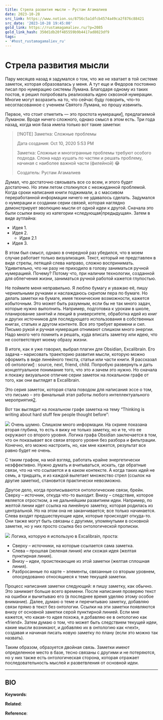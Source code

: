 ```yaml
---
title: Стрела развития мысли — Рустам Агамалиев
date: 2023-10-28
src_link: https://www.notion.so/8756c5a1dfcb4574a49ca2f876c88421
src_date: '2023-10-28 19:45:00'
gold_link: https://rustamagamaliev.ru/?p=2085
gold_link_hash: 350d1db20f485559b9b4417ad8023df9
tags:
- '#host_rustamagamaliev_ru'
---
```



Стрела развития мысли
=====================



Пару месяцев назад я задумался о том, что же не хватает в той системе заметок, которая образовалась у меня. А тут еще и Федоров постоянно писал про нумерацию системы Лумана. Благодаря одному из таких постов, я решил попробовать реализовать идею сквозной нумерации. Многие могут возразить на то, что сейчас буду говорить, что-то несогласованное с учением Святого Лумана, но прошу извинить.


Первое, что стоит отметить — это простота нумерации[1](#fn-2085-1), предлагаемой Луманом. Вроде ничего сложного, однако смысл в этом есть. Три года назад, когда моя база имела только вот такие заметки:



> [!NOTE] Заметка: Сложные проблемы
> 
> 
> Дата создания: Oct 10, 2020 5:53 PM
> 
> Заметка: Сложные и многогранные проблемы требуют особого подхода. Слона надо кушать по частям и решать проблему, начиная с наиболее важной части (филейной) 😂
> 
> Создатель: Рустам Агамалиев


Думал, что достаточно связывать все со всем, и этого будет достаточно. Но этим летом столкнулся с неожиданной проблемой. Когда сроки написания книги поджимали, а с массивом переработанной информации ничего не удавалось сделать. Задумался о нумерации и создании серии связей, которая наглядно демонстрирует эволюцию мысли от одной идеи к другой. Сначала это были ссылки внизу из категории «следующая|предыдущая». Затем в виде аутлайна:


* Идея 1.
* Идея 2.
	+ Идея 2.1
* Идея 3.


В этом был смысл, однако в очередной раз убедился, что в моем случае работает только визуализация. Текст, который не представлен в виде стрелы, летящей слева направо, сложно воспринимать. Удивительно, что ни разу не приходило в голову заниматься ручной нумерацией. Почему? Потому что, при наличии технологии, созданной для облегчения жизни, заниматься ручной работой кажется глупостью.


Не поймите меня неправильно. Я люблю бумагу и уважаю её, пишу чернильными ручками и наслаждаюсь скрипом пера по бумаге. Но делать заметки на бумаге, имея технические возможности, кажется избыточным. Это может быть разумным, если бы не так много задач, которые нужно выполнить. Например, подготовка к урокам в школе, планирование занятий и лекций в университете, обработка идей из книг и других источников для последующего использования в собственных книгах, статьях и другом контенте. Все это требует времени и сил. Письмо рукой и ручная нумерация отнимают слишком много энергии. Надо много чего помнить и решать, куда вписать заметку или идею, что не соответствует моему образу жизни.


В итоге, как я уже говорил, выбрал плагин для Obsidian, Excalibrain. Его задача – нарисовать траекторию развития мысли, которую можно оформить в виде линейного текста, статьи или части книги. Я рассказал об онтологии[1](#fn-2085-1) : source, next, friend, child. Попробую развернуть и дать концептуальное понимание того, что это и зачем это нужно. Но сначала я покажу визуальное отличие серии заметок на локальном графе от того, как они выглядят в Excalibrain.


Это серия заметок, которая стала поводом для написания эссе о том, что письмо – это финальный этап работы любого интеллектуального мероприятия[2](#fn-2085-2).


Вот так выглядит на локальном графе заметка на тему “Thinking is writing about hard stuff few people thought before”:


![](https://rustamagamaliev.ru/wp-content/uploads/2023/10/%D0%93%D1%80%D0%B0%D1%84-%D0%BF%D0%B8%D1%81%D1%8C%D0%BC%D0%BE-%D1%8D%D1%82%D0%BE-%D0%B4%D1%83%D0%BC%D0%B0%D0%BD%D0%B8%D0%B5-%D0%BE-%D1%81%D0%BB%D0%BE%D0%B6%D0%BD%D1%8B%D1%85-%D0%BF%D1%80%D0%BE%D0%B1%D0%BB%D0%B5%D0%BC%D0%B0%D1%85-%D0%BE-%D0%BA%D0%BE%D1%82%D0%BE%D1%80%D1%8B%D1%85-%D0%BD%D0%B5%D0%BC%D0%BD%D0%BE%D0%B3%D0%B8%D0%B5-%D0%B7%D0%B0%D0%B4%D1%83%D0%BC%D1%8B%D0%B2%D0%B0%D0%BB%D0%B8%D1%81%D1%8C-%D0%B4%D0%BE-%D1%8D%D1%82%D0%BE%D0%B3%D0%BE-1024x841.png)
Очень шумно. Слишком много информации. На скрине показана вторая глубина, то есть я вижу не только заметку, но и те, что ее окружают со второго уровня. Логика графа Obsidian заключается в том, что он показывает все связи второго уровня без разбора и фильтрации. Конечно, его можно настроить, но, как мне кажется, результат все равно будет не очень.


С таким графом, на мой взгляд, работать крайне энергетически неэффективно. Нужно думать и вчитываться, искать, где обратные связи, что на что ссылается и в каком контексте. А когда таких идей не семь, а тридцать, и из каждой вылетает множество стрел (ссылок на другие заметки), становится практически невозможно.


Другое дело, когда прописываются онтологические связи, брейн. Сверху – источник, откуда что-то выходит. Внизу – следствие, которое является отростком, а не дальнейшим развитием идеи. Например, по желтой линии идет ссылка на линейную заметку, которая родилась из центральной. Но на этом она не заканчивается; все только начинается. Слева входят предшествующие идеи, которые происходят откуда-то. Они также могут быть связаны с другими, упомянутыми в основной заметке, но у них просто ссылка без онтологической прописки.


![](https://rustamagamaliev.ru/wp-content/uploads/2023/10/%D0%91%D1%80%D0%B5%D0%B9%D0%BD-%D0%BF%D0%B8%D1%81%D1%8C%D0%BC%D0%BE-%D1%8D%D1%82%D0%BE-%D0%B4%D1%83%D0%BC%D0%B0%D0%BD%D0%B8%D0%B5-%D0%BE-%D1%81%D0%BB%D0%BE%D0%B6%D0%BD%D1%8B%D1%85-%D0%BF%D1%80%D0%BE%D0%B1%D0%BB%D0%B5%D0%BC%D0%B0%D1%85-%D0%BE-%D0%BA%D0%BE%D1%82%D0%BE%D1%80%D1%8B%D1%85-%D0%BD%D0%B5%D0%BC%D0%BD%D0%BE%D0%B3%D0%B8%D0%B5-%D0%B7%D0%B0%D0%B4%D1%83%D0%BC%D1%8B%D0%B2%D0%B0%D0%BB%D0%B8%D1%81%D1%8C-%D0%B4%D0%BE-%D1%8D%D1%82%D0%BE%D0%B3%D0%BE-1024x795.png)
Логика, которую я использую в Excalibrain, проста:


* Сверху – источники, на которые ссылается сама заметка.
* Слева – прошлая (зеленая линия) или схожая идея (желтая пунктирная линия).
* Внизу – идеи, проистекающие из этой заметки (желтая сплошная линия).
* Разбросанные по карте – элементы, связанные со вторым уровнем, опосредованно относящиеся к теме текущей заметки.


Процесс написания заметки следующий: я пишу заметку, как обычно. Это занимает больше всего времени. После написания проверяю текст на ошибки и вычитываю его (в последнее время уделяю этому особое внимание). Далее, думаю о теме и перечитываю заметку, добавляю связи прямо в текст без онтологии. Ссылки на эти заметки появляются внизу от основной заметки серой пунктирной линией. Если мне кажется, что какая-то идея похожа, я добавляю ее в онтологию как «friend». Затем думаю о том, что может быть следствием текущей идеи, какие мысли возникают, и добавляю их в онтологию как «next», создавая и начиная писать новую заметку по плану (если это можно так назвать).


Таким образом, образуется двойная связь. Заметки имеют определенное место в базе, тесно связаны с другими и не потеряются, но у них также есть онтологическая сторона, которая отражает последовательность мыслей и разветвления от основной идеи.




---


BIO
---


**Keywords**:


**Related**:


**Reference**: